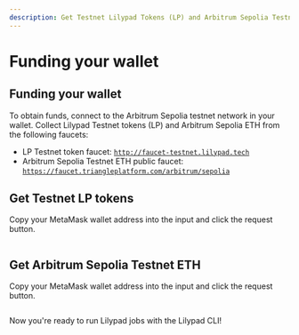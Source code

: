 ```yaml
---
description: Get Testnet Lilypad Tokens (LP) and Arbitrum Sepolia Testnet ETH
---
```


# Funding your wallet

## Funding your wallet

To obtain funds, connect to the Arbitrum Sepolia testnet network in your wallet. Collect Lilypad Testnet tokens (LP) and Arbitrum Sepolia ETH from the following faucets:&#x20;

* LP Testnet token faucet: [`http://faucet-testnet.lilypad.tech`](https://faucet-testnet.lilypad.tech/)
* Arbitrum Sepolia Testnet ETH public faucet: [`https://faucet.triangleplatform.com/arbitrum/sepolia`](https://faucet.triangleplatform.com/arbitrum/sepolia)

## Get Testnet LP tokens

Copy your MetaMask wallet address into the input and click the request button.

<figure><img src="../../.gitbook/assets/Screenshot 2024-06-24 at 8.15.09 PM.png" alt=""><figcaption></figcaption></figure>

## Get Arbitrum Sepolia Testnet ETH

Copy your MetaMask wallet address into the input and click the request button.

<figure><img src="../../.gitbook/assets/Screenshot 2024-06-24 at 8.21.35 PM.png" alt=""><figcaption></figcaption></figure>

Now you're ready to run Lilypad jobs with the Lilypad CLI!
